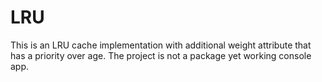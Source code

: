 # LRU

This is an LRU cache implementation with additional weight attribute that has a priority over age.
The project is not a package yet working console app.